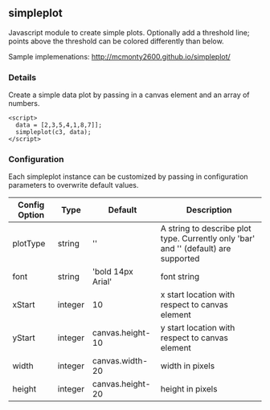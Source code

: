## simpleplot
Javascript module to create simple plots. Optionally add a threshold line; points above the threshold can be colored differently than below.

Sample implemenations: http://mcmonty2600.github.io/simpleplot/

### Details

Create a simple data plot by passing in a canvas element and an array of numbers. 
```
<script>
  data = [2,3,5,4,1,8,7]];
  simpleplot(c3, data);
</script>
```
### Configuration 

Each simpleplot instance can be customized by passing in configuration parameters to overwrite default values.

| Config Option | Type | Default | Description |
| ------------- | ----------- | ------------- | ------------- |
| plotType | string | '' | A string to describe plot type. Currently only 'bar' and '' (default) are supported |
| font     | string | 'bold 14px Arial' | font string |
| xStart   | integer | 10               | x start location with respect to canvas element |
| yStart   | integer | canvas.height-10 | y start location with respect to canvas element |
| width    | integer | canvas.width-20  | width in pixels  |
| height   | integer | canvas.height-20 | height in pixels |
